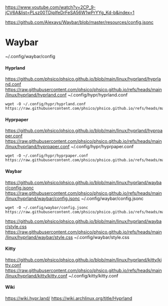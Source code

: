 https://www.youtube.com/watch?v=2CP_9-jCV6A&list=PLsz00TDipIfeDrFeSA56W1wPrYYg_Kd-b&index=1

https://github.com/Alexays/Waybar/blob/master/resources/config.jsonc



# Waybar
~/.config/waybar/config







#### Hyprland
https://github.com/phsico/phsico.github.io/blob/main/linux/hyprland/hyprland.conf
https://raw.githubusercontent.com/phsico/phsico.github.io/refs/heads/main/linux/hyprland/hyprland.conf
~/.config/hypr/hyprland.conf
```
wget -O ~/.config/hypr/hyprland.conf https://raw.githubusercontent.com/phsico/phsico.github.io/refs/heads/main/linux/hyprland/hyprland.conf
```

#### Hyprpaper
https://github.com/phsico/phsico.github.io/blob/main/linux/hyprland/hyprpaper.conf
https://raw.githubusercontent.com/phsico/phsico.github.io/refs/heads/main/linux/hyprland/hyprpaper.conf
~/.config/hypr/hyprpaper.conf
```
wget -O ~/.config/hypr/hyprpaper.conf https://raw.githubusercontent.com/phsico/phsico.github.io/refs/heads/main/linux/hyprland/hyprpaper.conf
```

#### Waybar
https://github.com/phsico/phsico.github.io/blob/main/linux/hyprland/waybar/config.jsonc
https://raw.githubusercontent.com/phsico/phsico.github.io/refs/heads/main/linux/hyprland/waybar/config.jsonc
~/.config/waybar/config.jsonc
```
wget -O ~/.config/waybar/config.jsonc https://raw.githubusercontent.com/phsico/phsico.github.io/refs/heads/main/linux/hyprland/waybar/config.jsonc
```

https://github.com/phsico/phsico.github.io/blob/main/linux/hyprland/waybar/style.css
https://raw.githubusercontent.com/phsico/phsico.github.io/refs/heads/main/linux/hyprland/waybar/style.css
~/.config/waybar/style.css

#### Kitty
https://github.com/phsico/phsico.github.io/blob/main/linux/hyprland/kitty/kitty.conf
https://raw.githubusercontent.com/phsico/phsico.github.io/refs/heads/main/linux/hyprland/kitty/kitty.conf
~/.config/kitty/kitty.conf

#### Wiki
https://wiki.hypr.land/
https://wiki.archlinux.org/title/Hyprland
